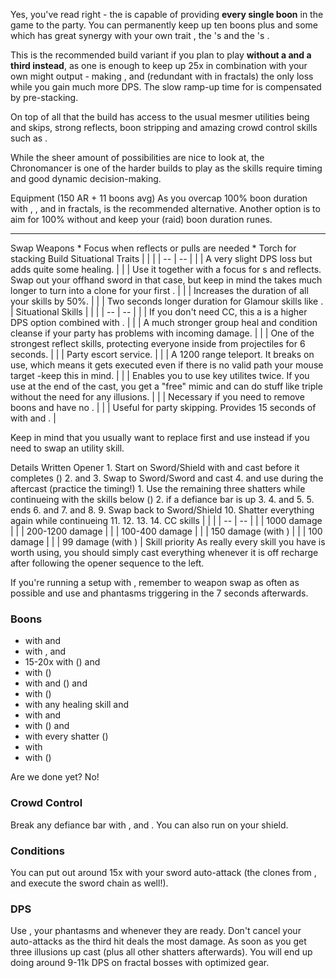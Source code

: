 Yes, you've read right - the <Specialization prefix="boon" name="chronomancer"/> is capable of providing **every single boon** in the game to the party. You can permanently keep up ten boons plus <Boon name="aegis"/> and some <Boon name="resistance"/> which has great synergy with your own trait <Trait id="1865"/>, the <Specialization name="spellbreaker" prefix="hybrid"/>'s <Trait id="1471" profession="warrior"/> and the <Specialization name="weaver" prefix="arcane"/>'s <Trait id="1511"/>.

This is the recommended build variant if you plan to play **without a <Specialization name="druid"/> and a third <Specialization name="weaver" prefix="arcane"/> instead**, as one <Trait id="264" profession="elementalist"/> is enough to keep up 25x <Boon name="might"/> in combination with your own might output - making <Skill id="31582" profession="ranger"/>, <Skill id="12497" profession="ranger"/> and <Trait id="1016" profession="ranger"/> (redundant with <Trait id="2177" profession="elementalist"/> in fractals) the only loss while you gain much more DPS. The slow ramp-up time for <Boon name="might"/> is compensated by pre-stacking.

On top of all that the build has access to the usual mesmer utilities being <Skill id="10197"/> and <Effect name="stealth"/> skips, strong reflects, boon stripping and amazing crowd control skills such as <Skill id="29519"/>.

While the sheer amount of possibilities are nice to look at, the Chronomancer is one of the harder builds to play as the skills require timing and good dynamic decision-making.

<Divider>
Equipment (150 AR + 11 boons avg)
</Divider>

<Grid>
<Row>
<Column>
As you overcap 100% boon duration with <Trait id="1865"/>, <Item id="72339"/>, <Item id="79722"/> and <Item id="70600"/> in fractals, <Item id="24836"/> is the recommended alternative. Another option is to aim for 100% without <Item id="72339"/> and keep your (raid) boon duration runes.
</Column>
</Row>

<Row>
<Column>
<Armor helmId="48081" helmRuneId="24836" helmRuneCount="6" helmAffix="Berserker" helmRune="Scholar" shouldersId="48083" shouldersRuneId="24836" shouldersRuneCount="6" shouldersAffix="Berserker" shouldersRune="Scholar" coatId="48079" coatRuneId="24836" coatRuneCount="6" coatAffix="Berserker" coatRune="Scholar" glovesId="48080" glovesRuneId="24836" glovesRuneCount="6" glovesAffix="Berserker" glovesRune="Scholar" leggingsId="84926" leggingsRuneId="24836" leggingsRuneCount="6" leggingsAffix="Harrier" leggingsRune="Scholar" bootsId="48078" bootsRuneId="24836" bootsRuneCount="6" bootsAffix="Berserker" bootsRune="Scholar"/>
</Column>

<Column>
<Weapons weapon1MainId="46774" weapon1MainSigil1Id="72339" weapon1MainType="Sword" weapon1MainAffix="Berserker" weapon1MainSigil1="Concentration" weapon1OffId="46770" weapon1OffSigilId="42615" weapon1OffAffix="Berserker" weapon1OffType="Shield" weapon1OffSigil="Force" weapon2OffId="46774" weapon2OffSigilId="24615" weapon2OffType="Sword" weapon2OffAffix="Berserker" weapon2OffSigil="Force"/>

---

<Card>
<CardHeader>
Swap Weapons
</CardHeader>
<CardContent>
* Focus when reflects or pulls are needed
* Torch for <Boon name="might"/> stacking
</CardContent>
</Card>
</Column>

<Column>
<Trinkets backItemId="79830" backItemStatId="1125" backItemAffix="Commander" accessory1Id="80002" accessory1StatId="1125" accessory1Affix="Commander" accessory2Id="79745" accessory2StatId="1125" accessory2Affix="Commander" amuletId="79980" amuletStatId="1125" amuletAffix="Commander" ring1Id="80793" ring1StatId="1125" ring1Affix="Commander" ring2Id="79710" ring2StatId="1125" ring2Affix="Commander"/>

<Consumables foodId="43550" utilityId="77569" infusionId="86180"/>
</Column>
</Row>
</Grid>

<Divider>
Build
</Divider>

<Grid>
<Column width="9">
<Traits traits1Id="23" traits1="Inspiration" traits1Selected="756,740,1866" traits2Id="45" traits2="Chaos" traits2Selected="670,669,1687" traits3Id="40" traits3="Chronomancer" traits3Selected="1995,1978,2022"/>

<Card>
<CardHeader>
Situational Traits
</CardHeader>
<CardContent>
| | |
| -- | -- |
| <Trait id="1987" size="big" text="false"/> | A very slight DPS loss but adds quite some healing. |
| <Trait id="751" size="big" text="false"/> | Use it together with a focus for <Control name="pull"/>s and reflects. Swap out your offhand sword in that case, but keep in mind the <Skill id="10282"/> takes much longer to turn into a clone for your first <Skill id="29830"/>. |
| <Trait id="674" size="big" text="false"/> | Increases the duration of all your <Effect name="stealth"/> skills by 50%. |
| <Trait id="752" size="big" text="false"/> | Two seconds longer duration for Glamour skills like <Skill id="10197"/>. |
</CardContent>
</Card>
</Column>

<Column>
<Skills weapon1Skill1="" weapon1Skill2="" weapon1Skill3="" weapon1Skill4="" weapon1Skill5="" utilitySkill1="21750" utilitySkill2="30814" utilitySkill3="29856" utilitySkill4="10236" utilitySkill5="29519"/>

<Card>
<CardHeader>
Situational Skills
</CardHeader>
<CardContent>
| | |
| -- | -- |
| <Skill id="10311" size="big" text="false"/> | If you don't need CC, this a is a higher DPS option combined with <Trait id="1890"/>. |
| <Skill id="30305" size="big" text="false"/> | A much stronger group heal and condition cleanse if your party has problems with incoming damage. |
| <Skill id="34326" size="big" text="false"/> | One of the strongest reflect skills, protecting everyone inside from projectiles for 6 seconds. |
| <Skill id="10197" size="big" text="false"/> | Party escort service. |
| <Skill id="10200" size="big" text="false"/> | A 1200 range teleport. It breaks <Control name="stun"/> on use, which means it gets executed even if there is no valid path your mouse target -keep this in mind. |
| <Skill id="29578" size="big" text="false"/> | Enables you to use key utilites twice. If you use <Skill id="29830"/> at the end of the cast, you get a "free" mimic and can do stuff like triple <Skill id="10200"/> without the need for any illusions. |
| <Skill id="10267" size="big" text="false"/> | Necessary if you need to remove boons and have no <Specialization name="spellbreaker"/>. |
| <Skill id="10245" size="big" text="false"/> | Useful for party skipping. Provides 15 seconds of <Effect name="stealth"/> with <Trait id="674"/> and <Skill id="29830"/>. |

Keep in mind that you usually want to replace <Skill id="30814"/> first and use <Skill id="10311"/> instead if you need to swap an utility skill.
</CardContent>
</Card>
</Column>
</Grid>

<Divider>
Details
</Divider>

<Grid>
<Column>
<Card>
<CardHeader>
Written Opener
</CardHeader>
<CardContent>
1. Start on Sword/Shield with <Skill id="30769"/> and cast <Skill id="10190"/> before it completes (<Boon name="quickness" text="false"/><Boon name="alacrity" text="false"/><Boon name="vigor" text="false"/><Boon name="stability" text="false"/><Boon name="protection" text="false"/>)
2. <Skill id="30643"/> and <Skill id="10173"/>
3. Swap to Sword/Sword and cast <Skill id="10174"/>
4. <Skill id="21750"/> and use <Skill id="29830"/> during the aftercast (practice the timing!)
    1. Use the remaining three shatters while continueing with the skills below (<Boon name="might" text="false"/><Boon name="fury" text="false"/><Boon name="regeneration" text="false"/>)
    2. <Skill id="29519"/> if a defiance bar is up
    3. <Skill id="10236"/>
    4. <Skill id="29856"/> and <Skill id="30814"/>
    5. <Skill id="10174"/>
5. <Skill id="30747"/> ends
6. <Skill id="10174"/> and <Skill id="21750"/>
7. <Skill id="29856"/> and <Skill id="30814"/>
8. <Skill id="10174"/>
9. Swap back to Sword/Shield
10. Shatter everything again while continueing
11. <Skill id="10236"/>
12. <Skill id="10334"/>
13. <Skill id="30769"/>
14. <Skill id="10173"/>
</CardContent>
</Card>

<Card>
<CardHeader>
CC skills
</CardHeader>
<CardContent>
| | |
| -- | -- |
| <Skill id="29519"/> | 1000 damage |
| <Skill id="30643"/> | 200-1200 damage |
| <Skill id="10287"/> | 100-400 damage |
| <Skill id="30814"/> | 150 damage (with <Condition name="slow"/>) |
| <Skill id="10358"/> | 100 damage |
| <Skill id="29856"/> | 99 damage (with <Condition name="chilled"/>) |
</CardContent>
</Card>
</Column>

<Column width="9">
<Card>
<CardHeader>
Skill priority
</CardHeader>
<CardContent>
As really every skill you have is worth using, you should simply cast everything whenever it is off recharge after following the opener sequence to the left.

If you're running a setup with <Item id="72339"/>, remember to weapon swap as often as possible and use <Skill id="10236"/> and phantasms triggering <Trait id="1866"/> in the 7 seconds afterwards.

### Boons
* <Boon name="quickness"/> with <Skill id="30814"/> and <Trait id="2022"/>
* <Boon name="alacrity"/> with <Skill id="30643"/>, <Skill id="29856"/> and <Trait id="1927"/>
* 15-20x <Boon name="might"/> with <Skill id="49068"/> (<Trait id="1687" text="false"/>) and <Trait id="1866"/>
* <Boon name="fury"/> with <Skill id="10287"/> (<Trait id="1687" text="false"/>)
* <Boon name="protection"/> with <Skill id="30769"/> and (<Trait id="669" text="false"/>) and <Trait id="667"/>
* <Boon name="vigor"/> with <Skill id="10190"/> (<Trait id="1687" text="false"/>)
* <Boon name="retaliation"/> with any healing skill and <Trait id="670"/>
* <Boon name="swiftness"/> with <Trait id="670"/> and <Skill id="10236"/>
* <Boon name="regeneration"/> with <Skill id="10192"/> (<Trait id="1687" text="false"/>) and <Trait id="666"/>
* <Boon name="stability"/> with every shatter (<Trait id="1687" text="false"/>)
* <Boon name="aegis"/> with <Trait id="1852"/>
* <Boon name="resistance"/> with <Skill id="29830"/> (<Trait id="1687" text="false"/>)

Are we done yet? No!

### Crowd Control
Break any defiance bar with <Skill id="29519"/>, <Skill id="30643"/> and <Skill id="10287"/>. You can also run <Item id="24639"/> on your shield.

### Conditions
You can put out around 15x <Condition name="vulnerability"/> with your sword auto-attack (the clones from <Skill id="10173"/>, <Skill id="30769"/> and <Skill id="10174"/> execute the sword chain as well!).

### DPS
Use <Skill id="10334"/>, your phantasms and <Skill id="21750"/> whenever they are ready. Don't cancel your auto-attacks as the third hit deals the most damage. As soon as you get three illusions up cast <Skill id="49068"/> (plus all other shatters afterwards). You will end up doing around 9-11k DPS on fractal bosses with optimized gear.
</CardContent>
</Card>
</Column>
</Grid>
